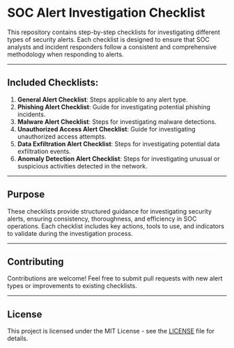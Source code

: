 # SOC Alert Investigation Checklist

This repository contains step-by-step checklists for investigating different types of security alerts. Each checklist is designed to ensure that SOC analysts and incident responders follow a consistent and comprehensive methodology when responding to alerts.

---

## Included Checklists:

1. **General Alert Checklist**: Steps applicable to any alert type.
2. **Phishing Alert Checklist**: Guide for investigating potential phishing incidents.
3. **Malware Alert Checklist**: Steps for investigating malware detections.
4. **Unauthorized Access Alert Checklist**: Guide for investigating unauthorized access attempts.
5. **Data Exfiltration Alert Checklist**: Steps for investigating potential data exfiltration events.
6. **Anomaly Detection Alert Checklist**: Steps for investigating unusual or suspicious activities detected in the network.

---

## Purpose

These checklists provide structured guidance for investigating security alerts, ensuring consistency, thoroughness, and efficiency in SOC operations. Each checklist includes key actions, tools to use, and indicators to validate during the investigation process.

---

## Contributing

Contributions are welcome! Feel free to submit pull requests with new alert types or improvements to existing checklists.

---

## License

This project is licensed under the MIT License - see the [LICENSE](LICENSE) file for details.
